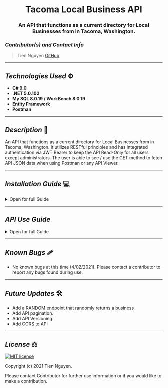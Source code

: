 # <div align="center"> **Tacoma Local Business API** </div>
### <div align="center"> An API that functions as a current directory for Local Businesses from in Tacoma, Washington. </div>


### _Contributor(s) and Contact Info_ 
> Tien Nguyen [GitHub](https://github.com/Tien96ng)

---

## _Technologies Used_ ⚙

* **C# 9.0**
* **.NET 5.0.102**
* **My SQL 8.0.19 / WorkBench 8.0.19**
* **Entity Framework**
* **Postman**

---

## _Description_ 📃
An API that functions as a current directory for Local Businesses from in Tacoma, Washington. It utilizes RESTful principles and has integrated authentication via JWT Bearer to keep the API Read-Only for all users except administrators. The user is able to see / use the GET method to fetch API JSON data when using Postman or any API Viewer.

---

## _Installation Guide_ 💻 

<details>
<summary>Open for full Guide</summary>

### _Cloning and Initial Setup_

> Repository: 
1. In your terminal of choice or [GitHub's Desktop Application](https://desktop.github.com/), clone the above repository from Github. For further explanation on how to clone this repository, please visit [GitHub's Documentation](https://docs.github.com/en/github/using-git/which-remote-url-should-i-use).
2. Ensure you are running .NET Core SDK by using the command dotnet --version in your terminal. If a version number is not presented, please visit [this download page for .NET 5 and install the applicable software for your OS](https://dotnet.microsoft.com/download/dotnet/5.0). 
3. Once you verify you are running a .NET 5, navigate in your terminal to ***Local Business API*** directory within the ***Tacoma-Local-Business-Api*** directory you just cloned. Once there, run "dotnet build" in your terminal to build application within directory. 
4. In your terminal, while still in LocalBusinessApi directory, run "dotnet restore."
5. You will require a text or code editor to complete the following steps. [VS Code is recommended](https://code.visualstudio.com/)


### _Installation: Database Recreation_

1. Ensure you are running MySQL Server 8 and MySQL WorkBench 8. If you are running windows, use the [Windows Installer ](https://dev.mysql.com/downloads/installer/) for MySQL and follow the instructions provided by the installer. For Macs, visit [MySQL Commuinity Downloads](https://dev.mysql.com/downloads/mysql/) and select macOS from the Operation Systems. This will be a manual installation. If you need additonal assistance on this, please visit Epicodus's [Learn How to Program Article](https://www.learnhowtoprogram.com/c-and-net/getting-started-with-c/installing-and-configuring-mysql).
2. Once you verify you have SQL installed, create a file called "appsettings.json" in the root directory LocalBusinessApi. Paste the following into this file.
```
{
  "ConnectionStrings": {
      "DefaultConnection": "Server=localhost;Port={PORT OF SERVER};database=local_business_api;uid=root;pwd={PASSWORD OF SERVER};"
  }
}
```
3. In your terminal, run "dotnet ef database update".

</details>

---

## _API Use Guide_

<details>
<summary> Open for full Guide </summary>

### Install Postman
> (Optional) [Download and install Postman](https://www.postman.com/downloads/).

### Launch the API
1) Navigate to tacoma-local-business-api/LocalBusinessApi directory using the MacOS Terminal or Windows Powershell (e.g. **cd Desktop/tacoma-local-business-api/LocalBusinessApi**).
2) Run the command **dotnet run** to have access to the API in Postman or browser.

### Using the JSON Web Token
> In order to be authorized to use the POST, PUT, DELETE functionality of the API, please authenticate yourself through Postman.
1. Open Postman and create a POST request using the URL: `http://localhost:5000/api/businesses/authenticate`
2. Add the following query to the request as raw data in the Body tab:
```
{
    "UserName": "Admin",
    "Password": "epicodus"
}
```
3. The token will be generated in the response.
4. Copy the Token from the response (2 hour TTL).
5. Switch to the **authorization** tab in Postman.
6. Choose the type: **Bearer Token** and paste the copied Token into the **Token** field.
7. Run a request for any authorize route request (Ex. POST, PUT, or DELETE).

### Endpoints
> Base URL: `https://localhost:5000`

#### HTTP Request Structure
```
GET /api/{component}
POST /api/{component}
GET /api/{component}/{id}
PUT /api/{component}/{id}
DELETE /api/{component}/{id}
AUTHENTICATE /api/{component}/authenticate
```

#### Example Query
```
https://localhost:5000/api/businesses/30
```

#### Sample JSON Response
```
{
  "businessId": 30,
  "name": "Coffee Kitchen",
  "category": "Coffee",
  "address": "9115 S Tacoma Way Tacoma WA 98499",
  "phoneNumber": "2535884191",
  "websiteUrl": ""
}
```
..........................................................................................

### Local Businesses in Tacoma
> Access information on local businesses located in Tacoma, Washington.

#### HTTP Request
```
GET /api/businesses
POST /api/businesses
GET /api/businesses/{id}
PUT /api/businesses/{id}
DELETE /api/businesses/{id}
AUTHENTICATE /api/businesses/authenticate
```

#### Path Parameters
| Parameter | Type | Default | Required | Description |
| :---: | :---: | :---: | :---: | --- |
| Name | string | none | true | Return name of the business.
| Category | string | none | true | Return category of the type of business.
| Address | string | none | true | Return address of the business.
| PhoneNumber | string | none | true | Return phone number of the business.
| WebsiteUrl | string | none | false | Return website of the business.

#### Example Query
```
https://localhost:5000/api/bean/?category=bakery
```

#### Sample JSON Response
```
[
    {
        "businessId": 1,
        "name": "The Art of Crunch",
        "category": "Bakery",
        "address": "7104 6th Ave Tacoma WA 98406-1213",
        "phoneNumber": "2537206180",
        "websiteUrl": "http://www.theartofcrunch.com/"
    }
]
```

..........................................................................................

</details>

---

## _Known Bugs_ 🩹
* No known bugs at this time (4/02/2021). Please contact a contributor to report any bugs found during use.

---

## _Future Updates_ 🛠
* Add a RANDOM endpoint that randomly returns a business
* Add API pagination.
* Add API Versioning.
* Add CORS to API

---

## _License_ ⚖️

[![MIT license](https://img.shields.io/badge/License-MIT-blue.svg)](https://opensource.org/licenses/MIT)

Copyright (c) 2021 Tien Nguyen.

Please contact Contributor for further use information or if you would like to make a contribution.